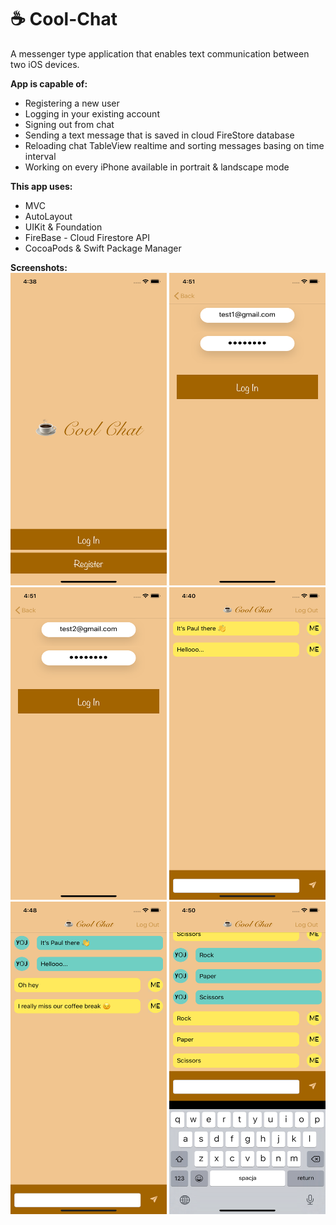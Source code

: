 # ☕️ Cool-Chat<br/>
A messenger type application that enables text communication between two iOS devices.<br/>

**App is capable of:**<br/>
- Registering a new user<br/>
- Logging in your existing account<br/>
- Signing out from chat<br/>
- Sending a text message that is saved in cloud FireStore database<br/>
- Reloading chat TableView realtime and sorting messages basing on time interval<br/>
- Working on every iPhone available in portrait & landscape mode<br/>

**This app uses:**<br/>
- MVC<br/>
- AutoLayout<br/>
- UIKit & Foundation<br/>
- FireBase - Cloud Firestore API<br/>
- CocoaPods & Swift Package Manager<br/>

**Screenshots:**<br/>
<img src="Screenshots/CoolChat-1.png" width="250" height="500"/> <img src="Screenshots/CoolChat-2.png" width="250" height="500"/> <img src="Screenshots/CoolChat-3.png" width="250" height="500"/> <img src="Screenshots/CoolChat-4.png" width="250" height="500"/> <img src="Screenshots/CoolChat-5.png" width="250" height="500"/> <img src="Screenshots/CoolChat-6.png" width="250" height="500"/>

